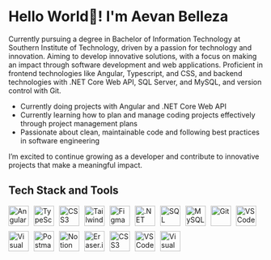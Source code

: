 # Hello World👋! I'm Aevan Belleza
Currently pursuing a degree in Bachelor of Information Technology at Southern Institute of Technology, driven by a passion for technology and innovation. Aiming to develop innovative solutions, with a focus on making an impact through software development and web applications. Proficient in  frontend technologies like Angular, Typescript, and CSS, and backend technologies with .NET Core Web API, SQL Server, and MySQL, and version control with Git.
* Currently doing projects with Angular and .NET Core Web API
* Currently learning how to plan and manage coding projects effectively through project management plans
* Passionate about clean, maintainable code and following best practices in software engineering
  
I’m excited to continue growing as a developer and contribute to innovative projects that make a meaningful impact.

## Tech Stack and Tools
<div style="display: flex; gap: 10px; align-items: center; flex-wrap: wrap;">
  <img src="https://img.shields.io/badge/Angular-DD0031?style=for-the-badge&logo=angular&logoColor=white" alt="Angular" style="height: 40px;"/>
  <img src="https://img.shields.io/badge/TypeScript-3178C6?style=for-the-badge&logo=typescript&logoColor=white" alt="TypeScript" style="height: 40px;"/>
  <img src="https://img.shields.io/badge/CSS3-1572B6?style=for-the-badge&logo=css3&logoColor=white" alt="CSS3" style="height: 40px;"/>
  <img src="https://img.shields.io/badge/Tailwind_CSS-06B6D4?style=for-the-badge&logo=tailwindcss&logoColor=white" alt="Tailwind CSS" style="height: 40px;"/>
  <img src="https://img.shields.io/badge/Figma-F24E1E?style=for-the-badge&logo=figma&logoColor=white" alt="Figma" style="height: 40px;"/>

  <img src="https://img.shields.io/badge/.NET-512BD4?style=for-the-badge&logo=dotnet&logoColor=white" alt=".NET" style="height: 40px;"/>
  <img src="https://img.shields.io/badge/SQL%20Server-CC2927?style=for-the-badge&logo=microsoft-sql-server&logoColor=white" alt="SQL Server" style="height: 40px;"/>
  <img src="https://img.shields.io/badge/MySQL-4479A1?style=for-the-badge&logo=mysql&logoColor=white" alt="MySQL" style="height: 40px;"/>

  <img src="https://img.shields.io/badge/Git-F05032?style=for-the-badge&logo=git&logoColor=white" alt="Git" style="height: 40px;"/>
  <img src="https://img.shields.io/badge/Visual_Studio_Code-007ACC?style=for-the-badge&logo=visualstudiocode&logoColor=white" alt="VS Code" style="height: 40px;"/>
  <img src="https://img.shields.io/badge/Visual_Studio-5C2D91?style=for-the-badge&logo=visualstudio&logoColor=white" alt="Visual Studio" style="height: 40px;"/>
  <img src="https://img.shields.io/badge/Postman-FF6C37?style=for-the-badge&logo=postman&logoColor=white" alt="Postman" style="height: 40px;"/>

  <img src="https://img.shields.io/badge/Notion-000000?style=for-the-badge&logo=notion&logoColor=white" alt="Notion" style="height: 40px;"/>
  <img src="https://img.shields.io/badge/Eraser.io-000000?style=for-the-badge&logo=eraser&logoColor=white" alt="Eraser.io" style="height: 40px;"/>

  <div style="display: flex; gap: 10px; align-items: center; flex-wrap: wrap;">
  <!-- CSS3 -->
  <img src="https://img.shields.io/badge/CSS3-1572B6?style=for-the-badge&logo=css3&logoColor=white" alt="CSS3" style="height: 40px;"/>
  
  <!-- Visual Studio Code -->
  <img src="https://img.shields.io/badge/Visual_Studio_Code-007ACC?style=for-the-badge&logo=visualstudiocode&logoColor=white" alt="VS Code" style="height: 40px;"/>
  
  <!-- Visual Studio -->
  <img src="https://img.shields.io/badge/Visual_Studio-5C2D91?style=for-the-badge&logo=visualstudio&logoColor=white" alt="Visual Studio" style="height: 40px;"/>
</div>

</div>

